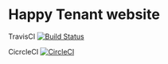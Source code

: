 Happy Tenant website
==========================================

TravisCI [![Build Status](https://travis-ci.org/navratil/happytenantweb.svg?branch=master)](https://travis-ci.org/navratil/happytenantweb)

CicrcleCI [![CircleCI](https://circleci.com/gh/navratil/happytenantweb.svg?style=svg)](https://circleci.com/gh/navratil/happytenantweb)

